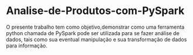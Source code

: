 # Analise-de-Produtos-com-PySpark
O presente trabalho tem como objetivo,demonstrar como uma ferramenta python chamada de PySpark pode ser utilizada para se fazer análise de dados, tais como sua eventual manipulação e sua transformação de dados para informação.
